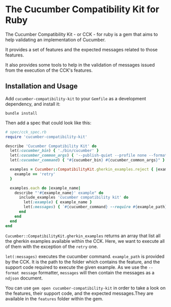 # The Cucumber Compatibility Kit for Ruby

The Cucumber Compatibility Kit - or CCK - for ruby is a gem that aims to help validating
an implementation of Cucumber.

It provides a set of features and the expected messages related to those features.

It also provides some tools to help in the validation of messages issued from the
execution of the CCK's features.

## Installation and Usage

Add `cucumber-compatibility-kit` to your `Gemfile` as a development dependency, and
install it:

    bundle install

Then add a spec that could look like this:

```ruby
# spec/cck_spec.rb
require 'cucumber-compatibility-kit'

describe 'Cucumber Compatibility Kit' do
  let(:cucumber_bin) { './bin/cucumber' }
  let(:cucumber_common_args) { '--publish-quiet --profile none --format message' }
  let(:cucumber_command) { "#{cucumber_bin} #{cucumber_common_args}" }

  examples = Cucumber::CompatibilityKit.gherkin_examples.reject { |example|
    example == 'retry'
  }

  examples.each do |example_name|
    describe "'#{example_name}' example" do
      include_examples 'cucumber compatibility kit' do
        let(:example) { example_name }
        let(:messages) { `#{cucumber_command} --require #{example_path} #{example_path}` }
      end
    end
  end
end

```

`Cucumber::CompatibilityKit.gherkin_examples` returns an array that list all the
gherkin examples available within the CCK. Here, we want to execute all of them with
the exception of the `retry` one.

`let(:messages)` executes the cucumber command. `example_path` is provided by the
CCK. It is the path to the folder which contains the feature, and the support code
required to execute the given example. As we use the `--format message` formatter,
`messages` will then contain the messages as a `ndjson` document.

You can use `gem open cucumber-compatibility-kit` in order to take a look on the
features, their support code, and the expected messages.They are available in the
`features` folder within the gem.
